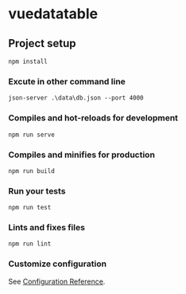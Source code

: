 # vuedatatable

## Project setup
```
npm install
```

### Excute in other command line
```
json-server .\data\db.json --port 4000
```

### Compiles and hot-reloads for development
```
npm run serve
```

### Compiles and minifies for production
```
npm run build
```

### Run your tests
```
npm run test
```

### Lints and fixes files
```
npm run lint
```

### Customize configuration
See [Configuration Reference](https://cli.vuejs.org/config/).
